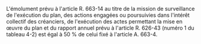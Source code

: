 L'émolument prévu à l'article R. 663-14 au titre de la mission de surveillance de l'exécution du plan, des actions engagées ou poursuivies dans l'intérêt collectif des créanciers, de l'exécution des actes permettant la mise en œuvre du plan et du rapport annuel prévu à l'article R. 626-43 (numéro 1 du tableau 4-2) est égal à 50 % de celui fixé à l'article A. 663-4.

